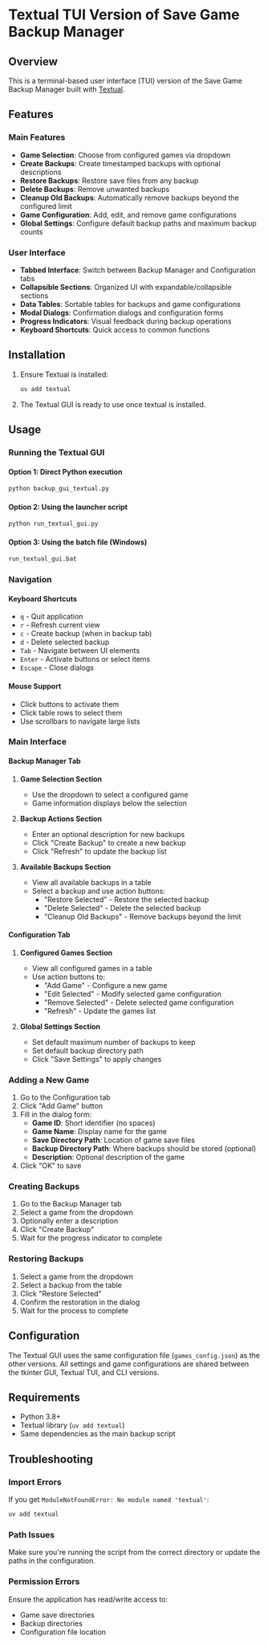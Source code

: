 # Textual TUI Version of Save Game Backup Manager

## Overview

This is a terminal-based user interface (TUI) version of the Save Game Backup Manager built with [Textual](https://textual.textualize.io/). 

## Features

### Main Features
- **Game Selection**: Choose from configured games via dropdown
- **Create Backups**: Create timestamped backups with optional descriptions
- **Restore Backups**: Restore save files from any backup
- **Delete Backups**: Remove unwanted backups
- **Cleanup Old Backups**: Automatically remove backups beyond the configured limit
- **Game Configuration**: Add, edit, and remove game configurations
- **Global Settings**: Configure default backup paths and maximum backup counts

### User Interface
- **Tabbed Interface**: Switch between Backup Manager and Configuration tabs
- **Collapsible Sections**: Organized UI with expandable/collapsible sections
- **Data Tables**: Sortable tables for backups and game configurations
- **Modal Dialogs**: Confirmation dialogs and configuration forms
- **Progress Indicators**: Visual feedback during backup operations
- **Keyboard Shortcuts**: Quick access to common functions

## Installation

1. Ensure Textual is installed:
   ```bash
   uv add textual
   ```

2. The Textual GUI is ready to use once textual is installed.

## Usage

### Running the Textual GUI

#### Option 1: Direct Python execution
```bash
python backup_gui_textual.py
```

#### Option 2: Using the launcher script
```bash
python run_textual_gui.py
```

#### Option 3: Using the batch file (Windows)
```cmd
run_textual_gui.bat
```

### Navigation

#### Keyboard Shortcuts
- `q` - Quit application
- `r` - Refresh current view
- `c` - Create backup (when in backup tab)
- `d` - Delete selected backup
- `Tab` - Navigate between UI elements
- `Enter` - Activate buttons or select items
- `Escape` - Close dialogs

#### Mouse Support
- Click buttons to activate them
- Click table rows to select them
- Use scrollbars to navigate large lists

### Main Interface

#### Backup Manager Tab
1. **Game Selection Section**
   - Use the dropdown to select a configured game
   - Game information displays below the selection

2. **Backup Actions Section**
   - Enter an optional description for new backups
   - Click "Create Backup" to create a new backup
   - Click "Refresh" to update the backup list

3. **Available Backups Section**
   - View all available backups in a table
   - Select a backup and use action buttons:
     - "Restore Selected" - Restore the selected backup
     - "Delete Selected" - Delete the selected backup
     - "Cleanup Old Backups" - Remove backups beyond the limit

#### Configuration Tab
1. **Configured Games Section**
   - View all configured games in a table
   - Use action buttons to:
     - "Add Game" - Configure a new game
     - "Edit Selected" - Modify selected game configuration
     - "Remove Selected" - Delete selected game configuration
     - "Refresh" - Update the games list

2. **Global Settings Section**
   - Set default maximum number of backups to keep
   - Set default backup directory path
   - Click "Save Settings" to apply changes

### Adding a New Game

1. Go to the Configuration tab
2. Click "Add Game" button
3. Fill in the dialog form:
   - **Game ID**: Short identifier (no spaces)
   - **Game Name**: Display name for the game
   - **Save Directory Path**: Location of game save files
   - **Backup Directory Path**: Where backups should be stored (optional)
   - **Description**: Optional description of the game
4. Click "OK" to save

### Creating Backups

1. Go to the Backup Manager tab
2. Select a game from the dropdown
3. Optionally enter a description
4. Click "Create Backup"
5. Wait for the progress indicator to complete

### Restoring Backups

1. Select a game from the dropdown
2. Select a backup from the table
3. Click "Restore Selected"
4. Confirm the restoration in the dialog
5. Wait for the process to complete

## Configuration

The Textual GUI uses the same configuration file (`games_config.json`) as the other versions. All settings and game configurations are shared between the tkinter GUI, Textual TUI, and CLI versions.


## Requirements

- Python 3.8+
- Textual library (`uv add textual`)
- Same dependencies as the main backup script

## Troubleshooting

### Import Errors
If you get `ModuleNotFoundError: No module named 'textual'`:
```bash
uv add textual
```

### Path Issues
Make sure you're running the script from the correct directory or update the paths in the configuration.

### Permission Errors
Ensure the application has read/write access to:
- Game save directories
- Backup directories
- Configuration file location


